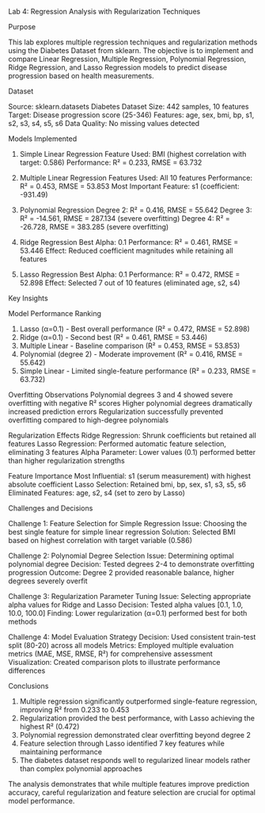 Lab 4: Regression Analysis with Regularization Techniques

Purpose

This lab explores multiple regression techniques and regularization methods using the Diabetes Dataset from sklearn. The objective is to implement and compare Linear Regression, Multiple Regression, Polynomial Regression, Ridge Regression, and Lasso Regression models to predict disease progression based on health measurements.

Dataset

Source: sklearn.datasets Diabetes Dataset
Size: 442 samples, 10 features
Target: Disease progression score (25-346)
Features: age, sex, bmi, bp, s1, s2, s3, s4, s5, s6
Data Quality: No missing values detected

Models Implemented

1. Simple Linear Regression
Feature Used: BMI (highest correlation with target: 0.586)
Performance: R² = 0.233, RMSE = 63.732

2. Multiple Linear Regression
Features Used: All 10 features
Performance: R² = 0.453, RMSE = 53.853
Most Important Feature: s1 (coefficient: -931.49)

3. Polynomial Regression
Degree 2: R² = 0.416, RMSE = 55.642
Degree 3: R² = -14.561, RMSE = 287.134 (severe overfitting)
Degree 4: R² = -26.728, RMSE = 383.285 (severe overfitting)

4. Ridge Regression
Best Alpha: 0.1
Performance: R² = 0.461, RMSE = 53.446
Effect: Reduced coefficient magnitudes while retaining all features

5. Lasso Regression
Best Alpha: 0.1
Performance: R² = 0.472, RMSE = 52.898
Effect: Selected 7 out of 10 features (eliminated age, s2, s4)

Key Insights

Model Performance Ranking
1. Lasso (α=0.1) - Best overall performance (R² = 0.472, RMSE = 52.898)
2. Ridge (α=0.1) - Second best (R² = 0.461, RMSE = 53.446)
3. Multiple Linear - Baseline comparison (R² = 0.453, RMSE = 53.853)
4. Polynomial (degree 2) - Moderate improvement (R² = 0.416, RMSE = 55.642)
5. Simple Linear - Limited single-feature performance (R² = 0.233, RMSE = 63.732)

Overfitting Observations
Polynomial degrees 3 and 4 showed severe overfitting with negative R² scores
Higher polynomial degrees dramatically increased prediction errors
Regularization successfully prevented overfitting compared to high-degree polynomials

Regularization Effects
Ridge Regression: Shrunk coefficients but retained all features
Lasso Regression: Performed automatic feature selection, eliminating 3 features
Alpha Parameter: Lower values (0.1) performed better than higher regularization strengths

Feature Importance
Most Influential: s1 (serum measurement) with highest absolute coefficient
Lasso Selection: Retained bmi, bp, sex, s1, s3, s5, s6
Eliminated Features: age, s2, s4 (set to zero by Lasso)

Challenges and Decisions

Challenge 1: Feature Selection for Simple Regression
Issue: Choosing the best single feature for simple linear regression
Solution: Selected BMI based on highest correlation with target variable (0.586)

Challenge 2: Polynomial Degree Selection
Issue: Determining optimal polynomial degree
Decision: Tested degrees 2-4 to demonstrate overfitting progression
Outcome: Degree 2 provided reasonable balance, higher degrees severely overfit

Challenge 3: Regularization Parameter Tuning
Issue: Selecting appropriate alpha values for Ridge and Lasso
Decision: Tested alpha values [0.1, 1.0, 10.0, 100.0]
Finding: Lower regularization (α=0.1) performed best for both methods

Challenge 4: Model Evaluation Strategy
Decision: Used consistent train-test split (80-20) across all models
Metrics: Employed multiple evaluation metrics (MAE, MSE, RMSE, R²) for comprehensive assessment
Visualization: Created comparison plots to illustrate performance differences

Conclusions

1. Multiple regression significantly outperformed single-feature regression, improving R² from 0.233 to 0.453
2. Regularization provided the best performance, with Lasso achieving the highest R² (0.472)
3. Polynomial regression demonstrated clear overfitting beyond degree 2
4. Feature selection through Lasso identified 7 key features while maintaining performance
5. The diabetes dataset responds well to regularized linear models rather than complex polynomial approaches

The analysis demonstrates that while multiple features improve prediction accuracy, careful regularization and feature selection are crucial for optimal model performance.

